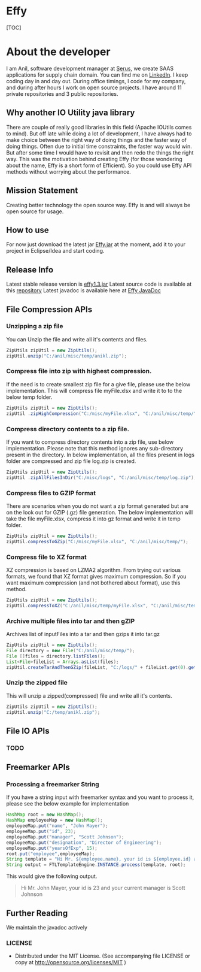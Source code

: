Effy
====

[TOC]

# About the developer
I am Anil, software development manager at [Serus](http://www.serus.com/), we create SAAS applications for supply chain domain. You can find me on [LinkedIn](http://in.linkedin.com/in/aniliitk). I keep coding day in and day out. During office timings,  I code for my company, and during after hours I work on open source projects. I have around 11 private repositories and 3 public repositories. 
## Why another IO Utility java library
There are couple of really good libraries in this field (Apache IOUtils comes to mind). But off late while doing a lot of development, I have always had to make choice between the right way of doing things and the faster way of doing things. Often due to initial time constraints, the faster way would win. But after some time I would have to revisit and then redo the things the right way. This was the motivation behind creating Effy (for those wondering about the name, Effy is a short form of Efficient). So you could use Effy API methods without worrying about the performance.
## Mission Statement
Creating better technology the open source way. Effy is and will always be open source for usage.

## How to use
For now just download the latest jar [Effy.jar](https://sourceforge.net/projects/effy/files/latest/download?source=files) at the moment, add it to your project in Eclipse/Idea and start coding.

## Release Info
Latest stable release version is [effy1.3.jar](https://sourceforge.net/projects/effy/files/latest/download?source=files)
Latest source code is available at this [repository](https://github.com/anilpank/effy)
Latest javadoc is available here at [Effy JavaDoc](http://anilpank.bitbucket.org/)

## File Compression APIs
### Unzipping a zip file
You can Unzip the file and write all it's contents and files.
```java
ZipUtils zipUtil = new ZipUtils();
zipUtil.unzip("C:/anil/misc/temp/anikl.zip");
```

### Compress file into zip with highest compression.
If the need is to create smallest zip file for a give file, please use the below implementation. This will compress file myFile.xlsx and write it to to the below temp folder. 
```java
ZipUtils zipUtil = new ZipUtils();
zipUtil .zipHighCompression("C:/misc/myFile.xlsx", "C:/anil/misc/temp/");
```

### Compress directory contents to a zip file.
If you want to compress directory contents into a zip file, use below implementation. Please note that this method ignores any sub-directory present in the directory.
In below implementation, all the files present in logs folder are compressed and zip file log.zip is created.
```java
ZipUtils zipUtil = new ZipUtils();
zipUtil .zipAllFilesInDir("C:/misc/logs", "C:/anil/misc/temp/log.zip");
```

### Compress files to GZIP format
There are scenarios when you do not want a zip format generated but are on the look out for GZIP (.gz) file generation. 
The below implementation will take the file myFile.xlsx, compress it into gz format and write it in temp folder.
```java
ZipUtils zipUtil = new ZipUtils();
zipUtil.compressToGZip("C:/misc/myFile.xlsx", "C:/anil/misc/temp/");
```

### Compress file to XZ format
XZ compression is based on LZMA2 algorithm. From trying out various formats, we found that XZ format gives maximum compression.
So if you want maximum compression (and not bothered about format), use this method.
```java
ZipUtils zipUtil = new ZipUtils();
zipUtil.compressToXZ("C:/anil/misc/temp/myFile.xlsx", "C:/anil/misc/temp/myFile.xlsx.xz");
```

### Archive multiple files into tar and then gZIP
Archives list of inputFiles into a tar and then gzips it into tar.gz
```java
ZipUtils zipUtil = new ZipUtils();
File directory = new File("C:/anil/misc/temp/");
File []files = directory.listFiles();
List<File>fileList = Arrays.asList(files);
zipUtil.createTarAndThenGZip(fileList, "C:/logs/" + fileList.get(0).getName() + ".tar.gz");		
```

### Unzip the zipped file
This will unzip a zipped(compressed) file and write all it's contents.
```java
ZipUtils zipUtil = new ZipUtils();
zipUtil.unzip("C:/temp/anikl.zip");
```


## File IO APIs
### TODO

## Freemarker APIs
### Processing a freemarker String
If you have a string input with freemarker syntax and you want to process it, please see the below example for implementation
```java
HashMap root = new HashMap();
HashMap employeeMap = new HashMap();
employeeMap.put("name", "John Mayer");
employeeMap.put("id", 23);
employeeMap.put("manager", "Scott Johnson");
employeeMap.put("designation", "Director of Engineering");
employeeMap.put("yearsOfExp", 15);		
root.put("employee",employeeMap);
String template = "Hi Mr. ${employee.name}, your id is ${employee.id} and your current manager is ${employee.manager}";		
String output = FTLTemplateEngine.INSTANCE.process(template, root);
```
This would give the following output.
<blockquote>
Hi Mr. John Mayer, your id is 23 and your current manager is Scott Johnson
</blockquote>

## Further Reading
We maintain the javadoc actively 

### LICENSE ###

* Distributed under the MIT License. (See accompanying file LICENSE or copy at http://opensource.org/licenses/MIT )
